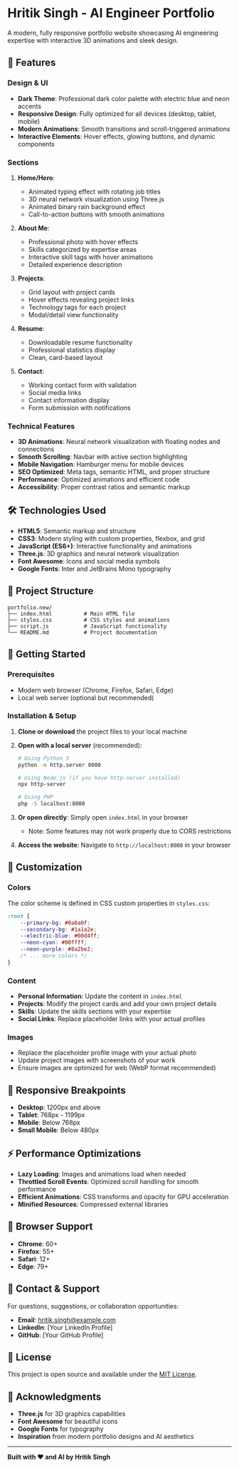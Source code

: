 # Hritik Singh - AI Engineer Portfolio

A modern, fully responsive portfolio website showcasing AI engineering expertise with interactive 3D animations and sleek design.

## 🚀 Features

### Design & UI
- **Dark Theme**: Professional dark color palette with electric blue and neon accents
- **Responsive Design**: Fully optimized for all devices (desktop, tablet, mobile)
- **Modern Animations**: Smooth transitions and scroll-triggered animations
- **Interactive Elements**: Hover effects, glowing buttons, and dynamic components

### Sections
1. **Home/Hero**: 
   - Animated typing effect with rotating job titles
   - 3D neural network visualization using Three.js
   - Animated binary rain background effect
   - Call-to-action buttons with smooth animations

2. **About Me**:
   - Professional photo with hover effects
   - Skills categorized by expertise areas
   - Interactive skill tags with hover animations
   - Detailed experience description

3. **Projects**:
   - Grid layout with project cards
   - Hover effects revealing project links
   - Technology tags for each project
   - Modal/detail view functionality

4. **Resume**:
   - Downloadable resume functionality
   - Professional statistics display
   - Clean, card-based layout

5. **Contact**:
   - Working contact form with validation
   - Social media links
   - Contact information display
   - Form submission with notifications

### Technical Features
- **3D Animations**: Neural network visualization with floating nodes and connections
- **Smooth Scrolling**: Navbar with active section highlighting
- **Mobile Navigation**: Hamburger menu for mobile devices
- **SEO Optimized**: Meta tags, semantic HTML, and proper structure
- **Performance**: Optimized animations and efficient code
- **Accessibility**: Proper contrast ratios and semantic markup

## 🛠️ Technologies Used

- **HTML5**: Semantic markup and structure
- **CSS3**: Modern styling with custom properties, flexbox, and grid
- **JavaScript (ES6+)**: Interactive functionality and animations
- **Three.js**: 3D graphics and neural network visualization
- **Font Awesome**: Icons and social media symbols
- **Google Fonts**: Inter and JetBrains Mono typography

## 📁 Project Structure

```
portfolio.new/
├── index.html          # Main HTML file
├── styles.css          # CSS styles and animations
├── script.js           # JavaScript functionality
└── README.md           # Project documentation
```

## 🚀 Getting Started

### Prerequisites
- Modern web browser (Chrome, Firefox, Safari, Edge)
- Local web server (optional but recommended)

### Installation & Setup

1. **Clone or download** the project files to your local machine

2. **Open with a local server** (recommended):
   ```bash
   # Using Python 3
   python -m http.server 8000
   
   # Using Node.js (if you have http-server installed)
   npx http-server
   
   # Using PHP
   php -S localhost:8000
   ```

3. **Or open directly**: Simply open `index.html` in your browser
   - Note: Some features may not work properly due to CORS restrictions

4. **Access the website**: Navigate to `http://localhost:8000` in your browser

## 🎨 Customization

### Colors
The color scheme is defined in CSS custom properties in `styles.css`:
```css
:root {
    --primary-bg: #0a0a0f;
    --secondary-bg: #1a1a2e;
    --electric-blue: #00d4ff;
    --neon-cyan: #00ffff;
    --neon-purple: #8a2be2;
    /* ... more colors */
}
```

### Content
- **Personal Information**: Update the content in `index.html`
- **Projects**: Modify the project cards and add your own project details
- **Skills**: Update the skills sections with your expertise
- **Social Links**: Replace placeholder links with your actual profiles

### Images
- Replace the placeholder profile image with your actual photo
- Update project images with screenshots of your work
- Ensure images are optimized for web (WebP format recommended)

## 📱 Responsive Breakpoints

- **Desktop**: 1200px and above
- **Tablet**: 768px - 1199px
- **Mobile**: Below 768px
- **Small Mobile**: Below 480px

## ⚡ Performance Optimizations

- **Lazy Loading**: Images and animations load when needed
- **Throttled Scroll Events**: Optimized scroll handling for smooth performance
- **Efficient Animations**: CSS transforms and opacity for GPU acceleration
- **Minified Resources**: Compressed external libraries

## 🔧 Browser Support

- **Chrome**: 60+
- **Firefox**: 55+
- **Safari**: 12+
- **Edge**: 79+

## 📧 Contact & Support

For questions, suggestions, or collaboration opportunities:

- **Email**: hritik.singh@example.com
- **LinkedIn**: [Your LinkedIn Profile]
- **GitHub**: [Your GitHub Profile]

## 📄 License

This project is open source and available under the [MIT License](LICENSE).

## 🙏 Acknowledgments

- **Three.js** for 3D graphics capabilities
- **Font Awesome** for beautiful icons
- **Google Fonts** for typography
- **Inspiration** from modern portfolio designs and AI aesthetics

---

**Built with ❤️ and AI by Hritik Singh**
